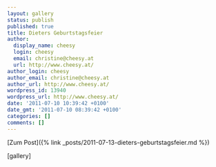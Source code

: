 ```yaml
---
layout: gallery
status: publish
published: true
title: Dieters Geburtstagsfeier
author:
  display_name: cheesy
  login: cheesy
  email: christine@cheesy.at
  url: http://www.cheesy.at/
author_login: cheesy
author_email: christine@cheesy.at
author_url: http://www.cheesy.at/
wordpress_id: 13940
wordpress_url: http://www.cheesy.at/
date: '2011-07-10 10:39:42 +0100'
date_gmt: '2011-07-10 08:39:42 +0100'
categories: []
comments: []
---
```


[Zum Post]({% link _posts/2011-07-13-dieters-geburtstagsfeier.md %})
<!--:de-->[gallery]<!--:-->
